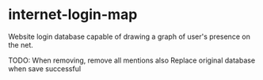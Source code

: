 # internet-login-map
Website login database capable of drawing a graph of user's presence on the net.

TODO:
When removing, remove all mentions also
Replace original database when save successful